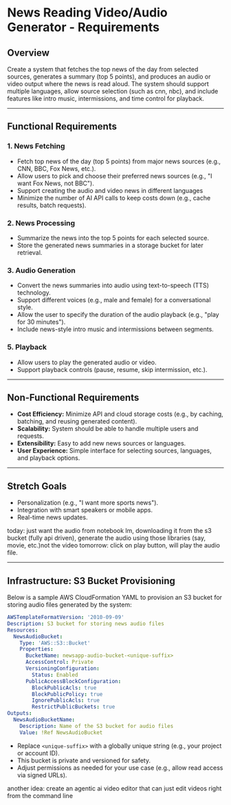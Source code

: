 # News Reading Video/Audio Generator - Requirements

## Overview
Create a system that fetches the top news of the day from selected sources, generates a summary (top 5 points), and produces an audio or video output where the news is read aloud. The system should support multiple languages, allow source selection (such as cnn, nbc), and include features like intro music, intermissions, and time control for playback.

---

## Functional Requirements

### 1. News Fetching
- Fetch top news of the day (top 5 points) from major news sources (e.g., CNN, BBC, Fox News, etc.).
- Allow users to pick and choose their preferred news sources (e.g., "I want Fox News, not BBC").
- Support creating the audio and video news in different languages
- Minimize the number of AI API calls to keep costs down (e.g., cache results, batch requests).

### 2. News Processing
- Summarize the news into the top 5 points for each selected source.
- Store the generated news summaries in a storage bucket for later retrieval.

### 3. Audio Generation
- Convert the news summaries into audio using text-to-speech (TTS) technology.
- Support different voices (e.g., male and female) for a conversational style.
- Allow the user to specify the duration of the audio playback (e.g., "play for 30 minutes").
- Include news-style intro music and intermissions between segments.

### 5. Playback
- Allow users to play the generated audio or video.
- Support playback controls (pause, resume, skip intermission, etc.).

---

## Non-Functional Requirements
- **Cost Efficiency:** Minimize API and cloud storage costs (e.g., by caching, batching, and reusing generated content).
- **Scalability:** System should be able to handle multiple users and requests.
- **Extensibility:** Easy to add new news sources or languages.
- **User Experience:** Simple interface for selecting sources, languages, and playback options.

---

## Stretch Goals
- Personalization (e.g., "I want more sports news").
- Integration with smart speakers or mobile apps.
- Real-time news updates. 

today: just want the audio from notebook lm, downloading it from the s3 bucket (fully api driven), generate the audio using those libraries (say, movie, etc.)not the video
tomorrow: 
click on play button, will play the audio file.

---

## Infrastructure: S3 Bucket Provisioning

Below is a sample AWS CloudFormation YAML to provision an S3 bucket for storing audio files generated by the system:

```yaml
AWSTemplateFormatVersion: '2010-09-09'
Description: S3 bucket for storing news audio files
Resources:
  NewsAudioBucket:
    Type: 'AWS::S3::Bucket'
    Properties:
      BucketName: newsapp-audio-bucket-<unique-suffix>
      AccessControl: Private
      VersioningConfiguration:
        Status: Enabled
      PublicAccessBlockConfiguration:
        BlockPublicAcls: true
        BlockPublicPolicy: true
        IgnorePublicAcls: true
        RestrictPublicBuckets: true
Outputs:
  NewsAudioBucketName:
    Description: Name of the S3 bucket for audio files
    Value: !Ref NewsAudioBucket
```

- Replace `<unique-suffix>` with a globally unique string (e.g., your project or account ID).
- This bucket is private and versioned for safety.
- Adjust permissions as needed for your use case (e.g., allow read access via signed URLs).



another idea: create an agentic ai video editor that can just edit videos right from the command line

